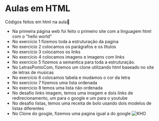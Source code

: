 
# Aulas em HTML

Códigos feitos em html na aula👻
- Na primeira página web foi feito o primeiro site com a linguagem html com o "hello world"
- No exercício 1 fizemos toda a estruturação da pagina
- No exercício 2 colocamos os parágrafos e os títulos
- No exercício 3 colocamos os links
- No exercício 4 colocamos imagens e imagens com links
- No exercício 5 fizemos a semantica para toda a estruturação.
- No LetrasPontoCom, fizemos um clone utilizando html baseado no site de letras de musicas
- No exercício 6 colocamos tabela e mudamos o cor da letra
- No exercício 7 fizemos uma lista ordenada
- No exercicio 8 temos uma lista não ordenada
- No desafio links imagem, temos uma imagem e dois links de redirecionamento, um para o google e um para o youtube
- No desafio listas, temos uma receita de bolo usando dois modelos de listas diferentes
- No Clone do google, fizemos uma pagina igual a do google
![KHO](https://github.com/user-attachments/assets/88510b1e-206c-4a10-906e-a2dc78223cae)
